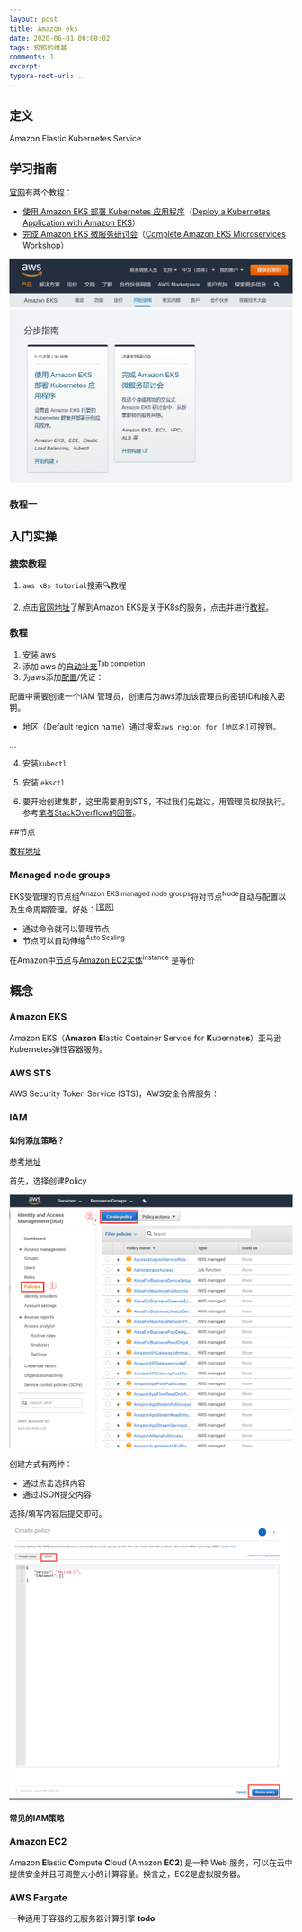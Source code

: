 ```yaml
---
layout: post
title: Amazon eks
date: 2020-06-01 00:00:02
tags: 鸦鸦的维基
comments: 1
excerpt:
typora-root-url: ..
---
```


## 定义

Amazon Elastic Kubernetes Service

## 学习指南

[官网](https://aws.amazon.com/cn/eks/getting-started/?nc1=h_ls)有两个教程：

- [使用 Amazon EKS 部署 Kubernetes 应用程序](https://aws.amazon.com/getting-started/projects/deploy-kubernetes-app-amazon-eks/)（[Deploy a Kubernetes Application with Amazon EKS](https://aws.amazon.com/getting-started/projects/deploy-kubernetes-app-amazon-eks/)）
- [完成 Amazon EKS 微服务研讨会](https://eksworkshop.com/)（[Complete Amazon EKS Microservices Workshop](https://eksworkshop.com/)）

![image-20200629162120214](/../assets/blog_res/image-20200629162120214.png)

### 教程一





## 入门实操

### 搜索教程

1. `aws k8s tutorial`搜索🔍教程

2. 点击[官网地址](https://aws.amazon.com/cn/getting-started/hands-on/deploy-kubernetes-app-amazon-eks/)了解到Amazon EKS是关于K8s的服务，点击并进行[教程](https://docs.aws.amazon.com/zh_cn/eks/latest/userguide/getting-started.html)。

### 教程

1. [安装](https://docs.aws.amazon.com/zh_cn/eks/latest/userguide/getting-started-eksctl.html) aws
2. 添加 aws 的[自动补充](/usr/local/bin/aws_completer)<sup>Tab completion</sup>
3. 为aws添加[配置](https://docs.aws.amazon.com/zh_cn/cli/latest/userguide/cli-chap-configure.html)/凭证：

配置中需要创建一个IAM 管理员，创建后为aws添加该管理员的密钥ID和接入密钥。

- 地区（Default region name）通过搜索`aws region for [地区名]`可搜到。

...

4. 安装`kubectl`

5. 安装 `eksctl`

6. 要开始创建集群，这里需要用到STS，不过我们先跳过，用管理员权限执行。参考[笔者StackOverflow的回答](https://stackoverflow.com/a/62513754/4883754)。


##节点

[教程地址](https://docs.aws.amazon.com/zh_cn/eks/latest/userguide/cluster-autoscaler.html)

### Managed node groups

EKS受管理的节点组<sup>Amazon EKS managed node groups</sup>将对节点<sup>Node</sup>自动与配置以及生命周期管理。好处：<sup>[[官网]](https://docs.aws.amazon.com/zh_cn/eks/latest/userguide/managed-node-groups.html)</sup>

- 通过命令就可以管理节点
- 节点可以自动伸缩<sup>Auto Scaling</sup>

在Amazon中<u>节点</u>与<u>Amazon EC2实体</u><sup>instance</sup> 是等价





## 概念

### Amazon EKS

Amazon EKS（**Amazon** **E**lastic Container Service for **K**ubernete**s**）亚马逊Kubernetes弹性容器服务。

### AWS STS

AWS Security Token Service (STS)，AWS安全令牌服务：

### IAM

#### 如何添加策略？

[参考地址](https://docs.aws.amazon.com/zh_cn/eks/latest/userguide/security_iam_id-based-policy-examples.html)

首先，选择创建Policy

![image-20200622012139828](/../assets/blog_res/image-20200622012139828.png)

创建方式有两种：

- 通过点击选择内容
- 通过JSON提交内容

选择/填写内容后提交即可。

![image-20200622012359875](/../assets/blog_res/image-20200622012359875.png)

#### 常见的IAM策略





### Amazon EC2

Amazon **E**lastic **C**ompute **C**loud (Amazon **EC2**) 是一种 Web 服务，可以在云中提供安全并且可调整大小的计算容量。换言之，EC2是虚拟服务器。

### AWS Fargate

一种适用于容器的无服务器计算引擎 **todo**